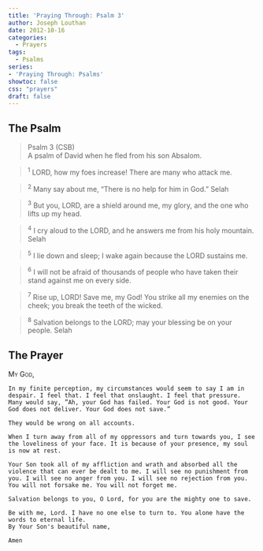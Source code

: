 ```yaml
---
title: 'Praying Through: Psalm 3'
author: Joseph Louthan
date: 2012-10-16
categories:
  - Prayers
tags:
  - Psalms
series:
- 'Praying Through: Psalms'
showtoc: false
css: "prayers"
draft: false
---
```

## The Psalm

>Psalm 3 (CSB)  
><sup></sup> A psalm of David when he fled from his son Absalom. 

><sup>1</sup> LORD, how my foes increase! There are many who attack me. 

><sup>2</sup> Many say about me, “There is no help for him in God.” Selah 

><sup>3</sup> But you, LORD, are a shield around me, my glory, and the one who lifts up my head. 

><sup>4</sup> I cry aloud to the LORD, and he answers me from his holy mountain. Selah 

><sup>5</sup> I lie down and sleep; I wake again because the LORD sustains me. 

><sup>6</sup> I will not be afraid of thousands of people who have taken their stand against me on every side. 

><sup>7</sup> Rise up, LORD! Save me, my God! You strike all my enemies on the cheek; you break the teeth of the wicked. 

><sup>8</sup> Salvation belongs to the LORD; may your blessing be on your people. Selah

## The Prayer

<div style="font-variant: small-caps;">
  My God,
</div>

```text
In my finite perception, my circumstances would seem to say I am in despair. I feel that. I feel that onslaught. I feel that pressure.
Many would say, ”Ah, your God has failed. Your God is not good. Your God does not deliver. Your God does not save.”

They would be wrong on all accounts.

When I turn away from all of my oppressors and turn towards you, I see the loveliness of your face. It is because of your presence, my soul is now at rest.

Your Son took all of my affliction and wrath and absorbed all the violence that can ever be dealt to me. I will see no punishment from you. I will see no anger from you. I will see no rejection from you. You will not forsake me. You will not forget me.

Salvation belongs to you, O Lord, for you are the mighty one to save.

Be with me, Lord. I have no one else to turn to. You alone have the words to eternal life.
By Your Son's beautiful name,

Amen
```
